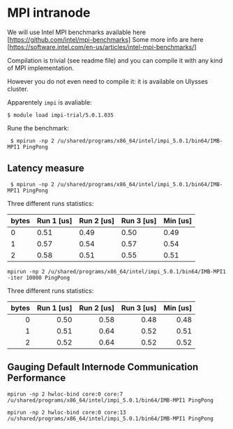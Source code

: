 # MPI intranode

We will use Intel MPI benchmarks available here [https://github.com/intel/mpi-benchmarks]
Some more info are here [https://software.intel.com/en-us/articles/intel-mpi-benchmarks/]

Compilation is trivial (see readme file) and you can compile it with any kind of MPI implementation.

However you do not even need to compile it: it is available on Ulysses cluster.

Apparentely `impi` is avaliable:
```
$ module load impi-trial/5.0.1.035 
```
Rune the benchmark:
```
 $ mpirun -np 2 /u/shared/programs/x86_64/intel/impi_5.0.1/bin64/IMB-MPI1 PingPong
```
## Latency measure
```
 $ mpirun -np 2 /u/shared/programs/x86_64/intel/impi_5.0.1/bin64/IMB-MPI1 PingPong
```
Three different runs statistics:

|bytes   | Run 1 [us]| Run 2 [us]| Run 3 [us]| Min [us]  | 
|------- | ----- |------ | ----- | ----- |
| 0      | 0.51  | 0.49  | 0.50  | 0.49  |
| 1      | 0.57  | 0.54  | 0.57  | 0.54  |
| 2      | 0.58  | 0.51  | 0.55  | 0.51  |

```
mpirun -np 2 /u/shared/programs/x86_64/intel/impi_5.0.1/bin64/IMB-MPI1 -iter 10000 PingPong
```
Three different runs statistics:

|bytes   | Run 1 [us]| Run 2 [us]| Run 3 [us]| Min [us]  |  
|-------:|------:|------:|------:|------:|
| 0      | 0.50  | 0.58  | 0.48  | 0.48  |
| 1      | 0.51  | 0.64  | 0.52  | 0.51  |
| 2      | 0.52  | 0.64  | 0.52  | 0.52  |

## Gauging Default Internode Communication Performance

```
mpirun -np 2 hwloc-bind core:0 core:7 /u/shared/programs/x86_64/intel/impi_5.0.1/bin64/IMB-MPI1 PingPong
```

```
mpirun -np 2 hwloc-bind core:0 core:13 /u/shared/programs/x86_64/intel/impi_5.0.1/bin64/IMB-MPI1 PingPong
```

